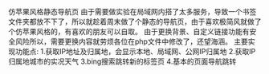 仿苹果风格静态导航页
由于需要做实验在局域网内搭了太多服务，导致一个书签文件夹都放不下了，所以就趁着周末做了个静态的导航页，由于喜欢极简风就做了个仿苹果风格的，有喜欢的朋友可以自取。
由于更换背景、自定义链接功能有安全风险所以，需要更换内容就劳烦各位在php文件中修改了，还望海涵。
主要实现功能点:
1.获取IP地址及归属地，会显示本地、局域网、公网IP归属地
2.获取IP归属地城市的实况天气
3.bing搜索跳转新的标签页
4.基本的页面导航跳转
